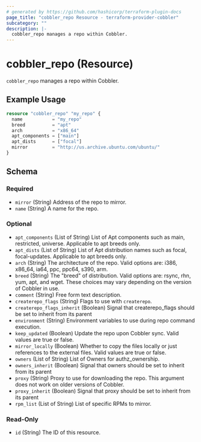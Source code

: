 ```yaml
---
# generated by https://github.com/hashicorp/terraform-plugin-docs
page_title: "cobbler_repo Resource - terraform-provider-cobbler"
subcategory: ""
description: |-
  cobbler_repo manages a repo within Cobbler.
---
```


# cobbler_repo (Resource)

`cobbler_repo` manages a repo within Cobbler.

## Example Usage

```terraform
resource "cobbler_repo" "my_repo" {
  name           = "my_repo"
  breed          = "apt"
  arch           = "x86_64"
  apt_components = ["main"]
  apt_dists      = ["focal"]
  mirror         = "http://us.archive.ubuntu.com/ubuntu/"
}
```

<!-- schema generated by tfplugindocs -->
## Schema

### Required

- `mirror` (String) Address of the repo to mirror.
- `name` (String) A name for the repo.

### Optional

- `apt_components` (List of String) List of Apt components such as main, restricted, universe. Applicable to apt breeds only.
- `apt_dists` (List of String) List of Apt distribution names such as focal, focal-updates. Applicable to apt breeds only.
- `arch` (String) The architecture of the repo. Valid options are: i386, x86_64, ia64, ppc, ppc64, s390, arm.
- `breed` (String) The "breed" of distribution. Valid options are: rsync, rhn, yum, apt, and wget. These choices may vary depending on the version of Cobbler in use.
- `comment` (String) Free form text description.
- `createrepo_flags` (String) Flags to use with `createrepo`.
- `createrepo_flags_inherit` (Boolean) Signal that createrepo_flags should be set to inherit from its parent
- `environment` (String) Environment variables to use during repo command execution.
- `keep_updated` (Boolean) Update the repo upon Cobbler sync. Valid values are true or false.
- `mirror_locally` (Boolean) Whether to copy the files locally or just references to the external files. Valid values are true or false.
- `owners` (List of String) List of Owners for authz_ownership.
- `owners_inherit` (Boolean) Signal that owners should be set to inherit from its parent
- `proxy` (String) Proxy to use for downloading the repo. This argument does not work on older versions of Cobbler.
- `proxy_inherit` (Boolean) Signal that proxy should be set to inherit from its parent
- `rpm_list` (List of String) List of specific RPMs to mirror.

### Read-Only

- `id` (String) The ID of this resource.
